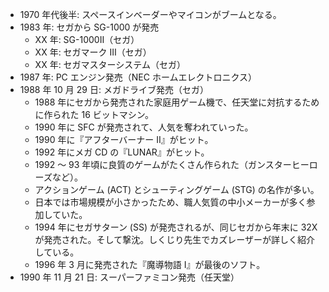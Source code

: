 - 1970 年代後半: スペースインベーダーやマイコンがブームとなる。
- 1983 年: セガから SG-1000 が発売
  - XX 年: SG-1000Ⅱ（セガ）
  - XX 年: セガマーク Ⅲ（セガ）
  - XX 年: セガマスターシステム（セガ）
- 1987 年: PC エンジン発売（NEC ホームエレクトロニクス）
- 1988 年 10 月 29 日: メガドライブ発売（セガ）
  - 1988 年にセガから発売された家庭用ゲーム機で、任天堂に対抗するために作られた 16 ビットマシン。
  - 1990 年に SFC が発売されて、人気を奪われていった。
  - 1990 年に『アフターバーナー Ⅱ』がヒット。
  - 1992 年にメガ CD の『LUNAR』がヒット。
  - 1992 ～ 93 年頃に良質のゲームがたくさん作られた（ガンスターヒーローズなど）。
  - アクションゲーム (ACT) とシューティングゲーム (STG) の名作が多い。
  - 日本では市場規模が小さかったため、職人気質の中小メーカーが多く参加していた。
  - 1994 年にセガサターン (SS) が発売されるが、同じセガから年末に 32X が発売された。そして撃沈。しくじり先生でカズレーザーが詳しく紹介している。
  - 1996 年 3 月に発売された『魔導物語 Ⅰ』が最後のソフト。
- 1990 年 11 月 21 日: スーパーファミコン発売（任天堂）
